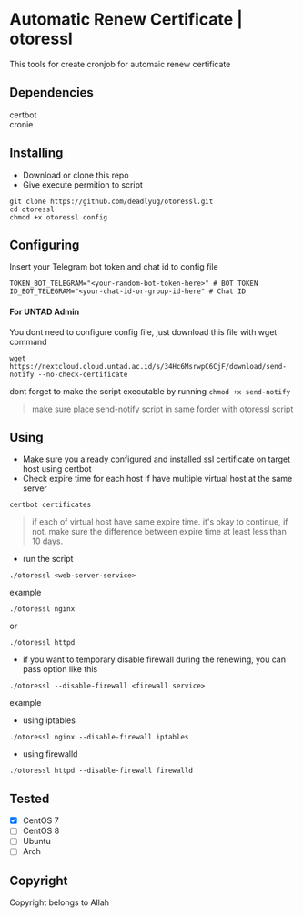 # Automatic Renew Certificate | otoressl

This tools for create cronjob for automaic renew certificate

## Dependencies
certbot
<br>
cronie

## Installing
- Download or clone this repo
- Give execute permition to script

```
git clone https://github.com/deadlyug/otoressl.git
cd otoressl
chmod +x otoressl config
```

## Configuring
Insert your Telegram bot token and chat id to config file
```
TOKEN_BOT_TELEGRAM="<your-random-bot-token-here>" # BOT TOKEN
ID_BOT_TELEGRAM="<your-chat-id-or-group-id-here" # Chat ID
```
#### For UNTAD Admin 
You dont need to configure config file, just download this file with wget command
```
wget https://nextcloud.cloud.untad.ac.id/s/34Hc6MsrwpC6CjF/download/send-notify --no-check-certificate
```
dont forget to make the script executable by running `chmod +x send-notify`
> make sure place send-notify script in same forder with otoressl script

## Using
- Make sure you already configured and installed ssl certificate on target host using certbot
- Check expire time for each host if have multiple virtual host at the same server
```
certbot certificates
```
> if each of virtual host have same expire time. it's okay to continue, if not. make sure the difference between expire time at least less than 10 days.

- run the script

```
./otoressl <web-server-service>
```

example

```
./otoressl nginx
```

or

```
./otoressl httpd
```

- if you want to temporary disable firewall during the renewing, you can pass option like this 

```
./otoressl --disable-firewall <firewall service>
```

example

- using iptables
```
./otoressl nginx --disable-firewall iptables
```
- using firewalld 
```
./otoressl httpd --disable-firewall firewalld
```

## Tested
- [x] CentOS 7
- [ ] CentOS 8
- [ ] Ubuntu
- [ ] Arch

## Copyright
Copyright belongs to Allah
